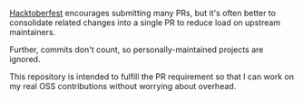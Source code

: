 [Hacktoberfest](https://hacktoberfest.digitalocean.com/) encourages submitting many PRs, but it's often better to consolidate related changes into a single PR to reduce load on upstream maintainers.

Further, commits don't count, so personally-maintained projects are ignored.

This repository is intended to fulfill the PR requirement so that I can work on my real OSS contributions without worrying about overhead.
